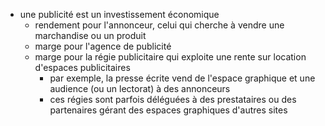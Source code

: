 - une publicité est un investissement économique
	- rendement pour l'annonceur, celui qui cherche à vendre une marchandise ou un produit
	- marge pour l'agence de publicité
	- marge pour la régie publicitaire qui exploite une rente sur location d'espaces publicitaires
		- par exemple, la presse écrite vend de l'espace graphique et une audience (ou un lectorat) à des annonceurs
		- ces régies sont parfois déléguées à des prestataires ou des partenaires gérant des espaces graphiques d'autres sites